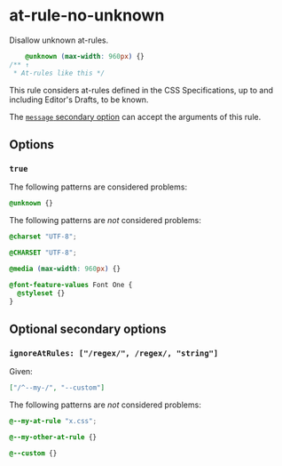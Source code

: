 # at-rule-no-unknown

Disallow unknown at-rules.

<!-- prettier-ignore -->
```css
    @unknown (max-width: 960px) {}
/** ↑
 * At-rules like this */
```

This rule considers at-rules defined in the CSS Specifications, up to and including Editor's Drafts, to be known.

The [`message` secondary option](https://github.com/stylelint/stylelint/tree/16.3.1/docs/user-guide/configure.md#message) can accept the arguments of this rule.

## Options

### `true`

The following patterns are considered problems:

<!-- prettier-ignore -->
```css
@unknown {}
```

The following patterns are _not_ considered problems:

<!-- prettier-ignore -->
```css
@charset "UTF-8";
```

<!-- prettier-ignore -->
```css
@CHARSET "UTF-8";
```

<!-- prettier-ignore -->
```css
@media (max-width: 960px) {}
```

<!-- prettier-ignore -->
```css
@font-feature-values Font One {
  @styleset {}
}
```

## Optional secondary options

### `ignoreAtRules: ["/regex/", /regex/, "string"]`

Given:

```json
["/^--my-/", "--custom"]
```

The following patterns are _not_ considered problems:

<!-- prettier-ignore -->
```css
@--my-at-rule "x.css";
```

<!-- prettier-ignore -->
```css
@--my-other-at-rule {}
```

<!-- prettier-ignore -->
```css
@--custom {}
```
